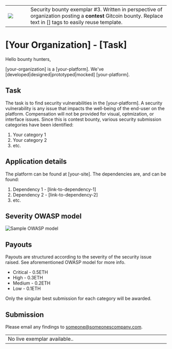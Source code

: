 <table>
<td width=100>
<img src='https://raw.githubusercontent.com/gitcoinco/gitcoinco/master/img/helmet.png'/>
</td>
<td width=800>
  Security bounty exemplar #3. Written in perspective of organization posting a <strong>contest</strong> Gitcoin bounty. Replace text in [] tags to easily reuse template. 
</td>
</table>

# [Your Organization] - [Task]

Hello bounty hunters,

[your-organization] is a [your-platform]. We've [developed|designed|prototyped|mocked] [your-platform].

## Task
The task is to find security vulnerabilities in the [your-platform]. A security vulnerability is any issue that impacts the well-being of the end-user on the platform. Compensation will not be provided for visual, optmization, or interface issues. Since this is contest bounty, various security submission categories have been identified:

1. Your category 1
2. Your category 2
3. etc.

## Application details
The platform can be found at [your-site]. The dependencies are, and can be found:

1. Dependency 1 - [link-to-dependency-1]
2. Dependency 2 - [link-to-dependency-2]
3. etc.

## Severity OWASP model
![Sample OWASP model](https://user-images.githubusercontent.com/23189295/44337157-8c7c0d80-a471-11e8-8231-ca1b113fd791.png)

## Payouts
Payouts are structured according to the severity of the security issue raised. See aforementioned OWASP model for more info.

* Critical - 0.5ETH
* High - 0.3ETH
* Medium - 0.2ETH
* Low - 0.1ETH

Only the singular best submission for each category will be awarded.

## Submission
Please email any findings to someone@someonescompany.com.

<table>
<td width=1000>
No live exemplar available..
</td>
</table>
